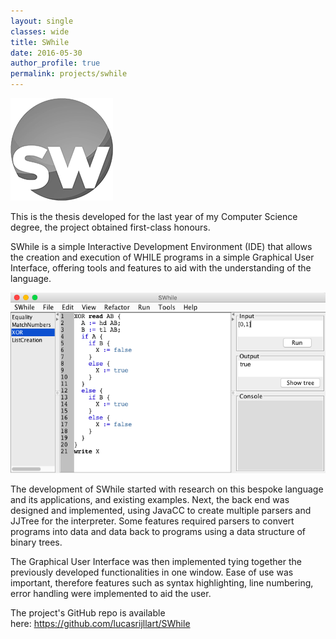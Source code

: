 ```yaml
---
layout: single
classes: wide
title: SWhile
date: 2016-05-30
author_profile: true
permalink: projects/swhile
---
```


<img src="/assets/img/projects/SWhile-logo.png" alt="The SWhile logo">

This is the thesis developed for the last year of my Computer Science degree, the project obtained first-class honours.

SWhile is a simple Interactive Development Environment (IDE) that allows the creation and execution of WHILE programs in a simple Graphical User Interface, offering tools and features to aid with the understanding of the language.

<img src="/assets/img/projects/SWhile-screenshot.png" alt="Screenshot of the SWhile program">

The development of SWhile started with research on this bespoke language and its applications, and existing examples. Next, the back end was designed and implemented, using JavaCC to create multiple parsers and JJTree for the interpreter. Some features required parsers to convert programs into data and data back to programs using a data structure of binary trees.

The Graphical User Interface was then implemented tying together the previously developed functionalities in one window. Ease of use was important, therefore features such as syntax highlighting, line numbering, error handling were implemented to aid the user.

The project's GitHub repo is available here: <https://github.com/lucasrijllart/SWhile>

